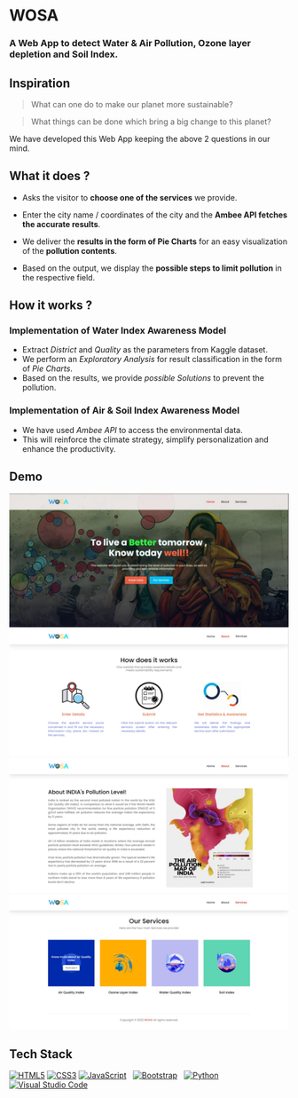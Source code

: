 # WOSA

### A Web App to detect Water & Air Pollution, Ozone layer depletion and Soil Index.

  

## Inspiration

> What can one do to make our planet more sustainable?

>

> What things can be done which bring a big change to this planet?

We have developed this Web App keeping the above 2 questions in our mind.

  

## What it does ?

* Asks the visitor to **choose one of the services** we provide.

* Enter the city name / coordinates of the city and the **Ambee API fetches the accurate results**.

* We deliver the **results in the form of Pie Charts** for an easy visualization of the **pollution contents**.

* Based on the output, we display the **possible steps to limit pollution** in the respective field.



## How it works ?
### Implementation of Water Index Awareness Model
* Extract _District_ and _Quality_ as the parameters from Kaggle dataset.
* We perform an _Exploratory Analysis_ for result classification in the form of _Pie Charts_.
* Based on the results, we provide _possible Solutions_ to prevent the pollution.

### Implementation of Air & Soil Index Awareness Model
* We have used _Ambee API_ to access the environmental data.
* This will reinforce the climate strategy, simplify personalization and enhance the productivity.



## Demo
![Index Page](/Images/indexPage.jpeg)
![About Page](/Images/aboutPage.jpeg)
![About Page 2](/Images/aboutPage2.jpeg)
![Service Page](/Images/servicePage.jpeg)



## Tech Stack
<a href="https://www.w3.org/TR/html5/" title="HTML5"><img src="https://github.com/get-icon/geticon/raw/master/icons/html-5.svg" alt="HTML5" width="60px" height="60px"></a> <a href="https://www.w3.org/TR/CSS/" title="CSS3"><img src="https://github.com/get-icon/geticon/raw/master/icons/css-3.svg" alt="CSS3" width="60px" height="60px"></a> <a href="https://developer.mozilla.org/en-US/docs/Web/JavaScript" title="JavaScript"><img src="https://github.com/get-icon/geticon/raw/master/icons/javascript.svg" alt="JavaScript" width="60px" height="60px"></a> &nbsp; <a href="https://getbootstrap.com/" title="Bootstrap"><img src="https://github.com/get-icon/geticon/raw/master/icons/bootstrap.svg" alt="Bootstrap" width="60px" height="60px"></a> &nbsp; <a href="https://www.python.org/" title="Python"><img src="https://github.com/get-icon/geticon/raw/master/icons/python.svg" alt="Python" width="60px" height="60px"></a> &nbsp; <a href="https://code.visualstudio.com/" title="Visual Studio Code"><img src="https://github.com/get-icon/geticon/raw/master/icons/visual-studio-code.svg" alt="Visual Studio Code" width="60px" height="60px"></a>
